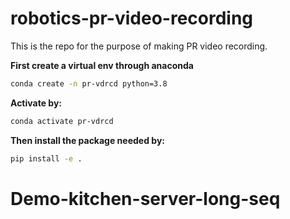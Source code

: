 # robotics-pr-video-recording
This is the repo for the purpose of making PR video recording.

**First create a virtual env through anaconda**
```bash
conda create -n pr-vdrcd python=3.8
```


**Activate by:**
```bash
conda activate pr-vdrcd
```

**Then install the package needed by:**
```bash
pip install -e .
```

# Demo-kitchen-server-long-seq
